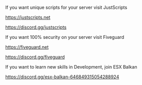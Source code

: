 If you want unique scripts for your server visit JustScripts

https://justscripts.net

https://discord.gg/justscripts

If you want 100% security on your server visit Fiveguard

https://fiveguard.net

https://discord.gg/fiveguard

If you want to learn new skills in Development, join ESX Balkan

https://discord.gg/esx-balkan-646849315054288924
